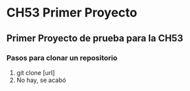 # CH53 Primer Proyecto
## Primer Proyecto de prueba para la CH53
### Pasos para clonar un repositorio
1. git clone [url]
2. No hay, se acabó

